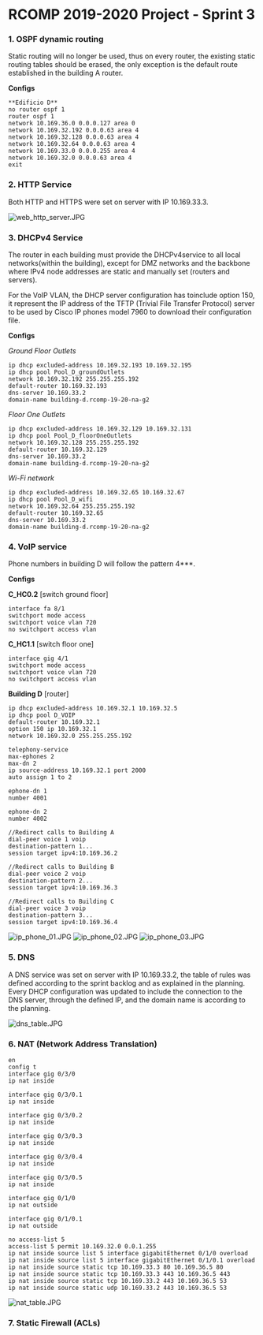 RCOMP 2019-2020 Project - Sprint 3
===========================================
### 1. OSPF dynamic routing ###

Static routing will no longer be used, thus on every router, the existing static routing tables should be erased, the only exception is the default route established in the building A router.

**Configs**

    **Edificio D**
    no router ospf 1
    router ospf 1
    network 10.169.36.0 0.0.0.127 area 0
    network 10.169.32.192 0.0.0.63 area 4
    network 10.169.32.128 0.0.0.63 area 4
    network 10.169.32.64 0.0.0.63 area 4
    network 10.169.33.0 0.0.0.255 area 4
    network 10.169.32.0 0.0.0.63 area 4
    exit

### 2. HTTP Service ###

Both HTTP and HTTPS were set on server with IP 10.169.33.3.

![web_http_server.JPG](web_http_server.JPG)

### 3. DHCPv4 Service ###

The router in each building must provide the DHCPv4service to all local networks(within the building), except  for  DMZ  networks  and  the  backbone  where  IPv4  node  addresses  are  static  and  manually  set (routers and servers).

For  the  VoIP  VLAN,  the  DHCP  server  configuration  has  toinclude option  150,  it represent  the  IP address of the TFTP (Trivial File Transfer Protocol) server to be used by Cisco IP phones model 7960 to download their configuration file.

**Configs**

*Ground Floor Outlets*

    ip dhcp excluded-address 10.169.32.193 10.169.32.195
    ip dhcp pool Pool_D_groundOutlets
    network 10.169.32.192 255.255.255.192
    default-router 10.169.32.193
    dns-server 10.169.33.2
    domain-name building-d.rcomp-19-20-na-g2

*Floor One Outlets*

    ip dhcp excluded-address 10.169.32.129 10.169.32.131
    ip dhcp pool Pool_D_floorOneOutlets
    network 10.169.32.128 255.255.255.192
    default-router 10.169.32.129
    dns-server 10.169.33.2
    domain-name building-d.rcomp-19-20-na-g2

*Wi-Fi network*

    ip dhcp excluded-address 10.169.32.65 10.169.32.67
    ip dhcp pool Pool_D_wifi
    network 10.169.32.64 255.255.255.192
    default-router 10.169.32.65
    dns-server 10.169.33.2
    domain-name building-d.rcomp-19-20-na-g2


### 4. VoIP service ###

Phone numbers in building D will follow the pattern 4***.

**Configs**


**C_HC0.2** [switch ground floor]

    interface fa 8/1
    switchport mode access
    switchport voice vlan 720
    no switchport access vlan


  **C_HC1.1** [switch floor one]

    interface gig 4/1
    switchport mode access
    switchport voice vlan 720
    no switchport access vlan

  **Building D** [router]

    ip dhcp excluded-address 10.169.32.1 10.169.32.5
    ip dhcp pool D_VOIP
    default-router 10.169.32.1
    option 150 ip 10.169.32.1
    network 10.169.32.0 255.255.255.192
    
    telephony-service
    max-ephones 2
    max-dn 2
    ip source-address 10.169.32.1 port 2000
    auto assign 1 to 2
    
    ephone-dn 1
    number 4001
    
    ephone-dn 2
    number 4002

    //Redirect calls to Building A
    dial-peer voice 1 voip
    destination-pattern 1...
    session target ipv4:10.169.36.2

    //Redirect calls to Building B
    dial-peer voice 2 voip
    destination-pattern 2...
    session target ipv4:10.169.36.3

    //Redirect calls to Building C
    dial-peer voice 3 voip
    destination-pattern 3...
    session target ipv4:10.169.36.4


![ip_phone_01.JPG](ip_phone_01.JPG)
![ip_phone_02.JPG](ip_phone_02.JPG)
![ip_phone_03.JPG](ip_phone_03.JPG)

### 5. DNS ###

A DNS service was set on server with IP 10.169.33.2, the table of rules was defined according to the sprint backlog and as explained in the planning.
Every DHCP configuration was updated to include the connection to the DNS server, through the defined IP, and the domain name is according to the planning.

![dns_table.JPG](dns_table.JPG)

### 6. NAT (Network Address Translation) ###

    en
    config t
    interface gig 0/3/0
    ip nat inside
   
    interface gig 0/3/0.1
    ip nat inside
   
    interface gig 0/3/0.2
    ip nat inside
  
    interface gig 0/3/0.3
    ip nat inside

    interface gig 0/3/0.4
    ip nat inside

    interface gig 0/3/0.5
    ip nat inside

    interface gig 0/1/0
    ip nat outside

    interface gig 0/1/0.1
    ip nat outside

    no access-list 5
    access-list 5 permit 10.169.32.0 0.0.1.255
    ip nat inside source list 5 interface gigabitEthernet 0/1/0 overload
    ip nat inside source list 5 interface gigabitEthernet 0/1/0.1 overload
    ip nat inside source static tcp 10.169.33.3 80 10.169.36.5 80
    ip nat inside source static tcp 10.169.33.3 443 10.169.36.5 443
    ip nat inside source static tcp 10.169.33.2 443 10.169.36.5 53
    ip nat inside source static udp 10.169.33.2 443 10.169.36.5 53

![nat_table.JPG](nat_table.JPG)

### 7. Static Firewall (ACLs) ###
